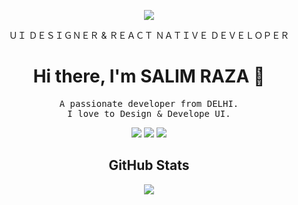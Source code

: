
<p align="center">
<img src="https://github.com/SalimRaza01/SalimRaza01/assets/108859692/492886c6-90af-4ee1-a516-224b037e6160">
</p>

<div align="center">ＵＩ  ＤＥＳＩＧＮＥＲ  &  ＲＥＡＣＴ  ＮＡＴＩＶＥ  ＤＥＶＥＬＯＰＥＲ</div>

<!-- Header -->
<h1 align="center">Hi there, I'm SALIM RAZA 👋</h1>

<!-- Intro -->
<p align="center">
  <samp>
    A passionate developer from DELHI.
    <br>
    I love to Design & Develope UI.
  </samp>
</p>


<!-- Skills -->
<p align="center">
<img src="https://img.shields.io/badge/-HTML-orange?style=flat-square">
  <img src="https://img.shields.io/badge/-CSS-blue?style=flat-square">
  <img src="https://img.shields.io/badge/-JavaScript-yellow?style=flat-square">
  <!-- Add more skills badges -->
</p>

<!-- GitHub Stats -->
<h2 align="center">GitHub Stats</h2>
<p align="center">
  <img src="https://github-readme-stats.vercel.app/api?username=SalimRaza01&show_icons=true&theme=radical">
</p>
